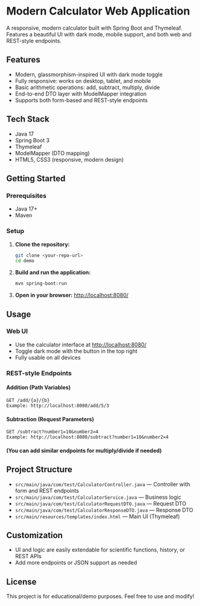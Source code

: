 # Modern Calculator Web Application

A responsive, modern calculator built with Spring Boot and Thymeleaf. Features a beautiful UI with dark mode, mobile support, and both web and REST-style endpoints.

## Features
- Modern, glassmorphism-inspired UI with dark mode toggle
- Fully responsive: works on desktop, tablet, and mobile
- Basic arithmetic operations: add, subtract, multiply, divide
- End-to-end DTO layer with ModelMapper integration
- Supports both form-based and REST-style endpoints

## Tech Stack
- Java 17
- Spring Boot 3
- Thymeleaf
- ModelMapper (DTO mapping)
- HTML5, CSS3 (responsive, modern design)

## Getting Started

### Prerequisites
- Java 17+
- Maven

### Setup
1. **Clone the repository:**
   ```bash
   git clone <your-repo-url>
   cd demo
   ```
2. **Build and run the application:**
   ```bash
   mvn spring-boot:run
   ```
3. **Open in your browser:**
   [http://localhost:8080/](http://localhost:8080/)

## Usage

### Web UI
- Use the calculator interface at [http://localhost:8080/](http://localhost:8080/)
- Toggle dark mode with the button in the top right
- Fully usable on all devices

### REST-style Endpoints

#### Addition (Path Variables)
```
GET /add/{a}/{b}
Example: http://localhost:8080/add/5/3
```
#### Subtraction (Request Parameters)
```
GET /subtract?number1=10&number2=4
Example: http://localhost:8080/subtract?number1=10&number2=4
```

#### (You can add similar endpoints for multiply/divide if needed)

## Project Structure
- `src/main/java/com/test/CalculatorController.java` — Controller with form and REST endpoints
- `src/main/java/com/test/CalculatorService.java` — Business logic
- `src/main/java/com/test/CalculatorRequestDTO.java` — Request DTO
- `src/main/java/com/test/CalculatorResponseDTO.java` — Response DTO
- `src/main/resources/templates/index.html` — Main UI (Thymeleaf)

## Customization
- UI and logic are easily extendable for scientific functions, history, or REST APIs
- Add more endpoints or JSON support as needed

## License
This project is for educational/demo purposes. Feel free to use and modify! 